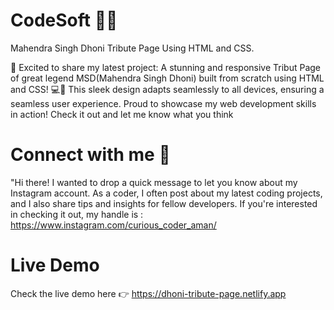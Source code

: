 # CodeSoft 👨‍💻
Mahendra Singh Dhoni Tribute Page Using HTML and CSS.

🚀 Excited to share my latest project: A stunning and responsive Tribut Page of great legend MSD(Mahendra Singh Dhoni) built from scratch using HTML and CSS! 💻🎨 This sleek design adapts seamlessly to all devices, ensuring a seamless user experience. Proud to showcase my web development skills in action! Check it out and let me know what you think

# Connect with me 👋

"Hi there! I wanted to drop a quick message to let you know about my Instagram account. As a coder, I often post about my latest coding projects, and I also share tips and insights for fellow developers. If you're interested in checking it out, my handle is : https://www.instagram.com/curious_coder_aman/

# Live Demo

Check the live demo here 👉️ https://dhoni-tribute-page.netlify.app
